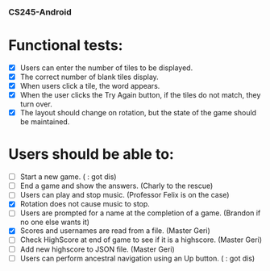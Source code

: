 ### CS245-Android

# Functional tests:
- [x] Users can enter the number of tiles to be displayed.
- [x] The correct number of blank tiles display.
- [x] When users click a tile, the word appears.
- [x] When the user clicks the Try Again button, if the tiles do not match, they turn over.
- [x] The layout should change on rotation, but the state of the game should be maintained.
# Users should be able to:
- [ ] Start a new game. ( : got dis)
- [ ] End a game and show the answers. (Charly to the rescue)
- [ ] Users can play and stop music. (Professor Felix is on the case)
- [x] Rotation does not cause music to stop.
- [ ] Users are prompted for a name at the completion of a game. (Brandon if no one else wants it) 
- [X] Scores and usernames are read from a file. (Master Geri)
- [ ] Check HighScore at end of game to see if it is a highscore. (Master Geri)
- [ ] Add new highscore to JSON file. (Master Geri)
- [ ] Users can perform ancestral navigation using an Up button. ( : got dis)
